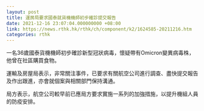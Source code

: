 ```yaml
---
layout: post
title: 運房局要求國泰就貨機機師初步確診提交報告
date: 2021-12-16 23:07:04.000000000 +08:00
link: https://news.rthk.hk/rthk/ch/component/k2/1624585-20211216.htm
categories: rthk
---
```


一名36歲國泰貨機機師初步確診新型冠狀病毒，懷疑帶有Omicron變異病毒株，他曾在社區購買食物。

運輸及房屋局表示，非常關注事件，已要求有關航空公司進行調查、盡快提交報告及作出跟進，亦會就個案與相關部門保持溝通。

局方表示，航空公司較早前已應局方要求實施一系列的加強措施，以提升機組人員的防疫安排。
